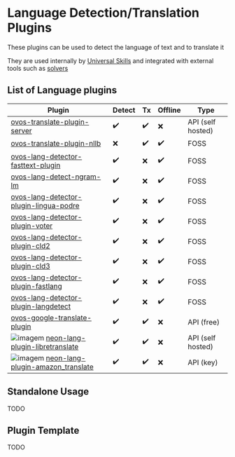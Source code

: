 # Language Detection/Translation Plugins

These plugins can be used to detect the language of text and to translate it

They are used internally by [Universal Skills](https://openvoiceos.github.io/ovos-technical-manual/universal_skills) and
integrated with external tools such
as [solvers](https://openvoiceos.github.io/ovos-technical-manual/solvers/)

## List of Language plugins

| Plugin                                                                                                                                                                                                            | Detect | Tx | Offline | Type              |
|-------------------------------------------------------------------------------------------------------------------------------------------------------------------------------------------------------------------|--------|----|---------|-------------------|
| [ovos-translate-plugin-server](https://github.com/OpenVoiceOS/ovos-translate-server-plugin)                                                                                                                       | ✔️     |  ✔️   | ❌       | API (self hosted) |
| [ovos-translate-plugin-nllb](https://github.com/OpenVoiceOS/ovos-translate-plugin-nllb)                                                                                                                           | ❌️     |  ✔️    | ✔️      | FOSS              |
| [ovos-lang-detector-fasttext-plugin](https://github.com/OpenVoiceOS/ovos-lang-detector-fasttext-plugin)                                                                                                           | ✔️     | ❌  | ✔️      | FOSS              |
| [ovos-lang-detect-ngram-lm](https://github.com/OpenVoiceOS/ovos-classifiers)                                                                                                                                      | ✔️     | ❌  | ✔️      | FOSS              |
| [ovos-lang-detector-plugin-lingua-podre](https://github.com/OpenVoiceOS/lingua-podre)                                                                                                                             | ✔️     | ❌  | ✔️      | FOSS              |
| [ovos-lang-detector-plugin-voter](https://github.com/OpenVoiceOS/ovos-lang-detector-classics-plugin)                                                                                                              | ✔️     | ❌  | ✔️      | FOSS              |
| [ovos-lang-detector-plugin-cld2](https://github.com/OpenVoiceOS/ovos-lang-detector-classics-plugin)                                                                                                               | ✔️     | ❌  | ✔️      | FOSS              |
| [ovos-lang-detector-plugin-cld3](https://github.com/OpenVoiceOS/ovos-lang-detector-classics-plugin)                                                                                                               | ✔️     | ❌  | ✔️      | FOSS              |
| [ovos-lang-detector-plugin-fastlang](https://github.com/OpenVoiceOS/ovos-lang-detector-classics-plugin)                                                                                                           | ✔️     | ❌  | ✔️      | FOSS              |
| [ovos-lang-detector-plugin-langdetect](https://github.com/OpenVoiceOS/ovos-lang-detector-classics-plugin)                                                                                                         | ✔️     | ❌  | ✔️      | FOSS              |
| [ovos-google-translate-plugin](https://github.com/OpenVoiceOS/ovos-google-translate-plugin)                                                                                                                       | ✔️     | ✔️ | ❌       | API (free)        |
| ![imagem](https://github.com/OpenVoiceOS/ovos-media/assets/33701864/90f31b0a-dd56-457d-a3cf-7fc08b460038)  [neon-lang-plugin-libretranslate](https://github.com/NeonGeckoCom/neon-lang-plugin-libretranslate)     | ✔️     | ✔️ | ❌       | API (self hosted) |
| ![imagem](https://github.com/OpenVoiceOS/ovos-media/assets/33701864/90f31b0a-dd56-457d-a3cf-7fc08b460038)  [neon-lang-plugin-amazon_translate](https://github.com/NeonGeckoCom/neon-lang-plugin-amazon_translate) | ✔️     | ✔️ | ❌       | API (key)         |

## Standalone Usage

TODO

## Plugin Template

TODO
